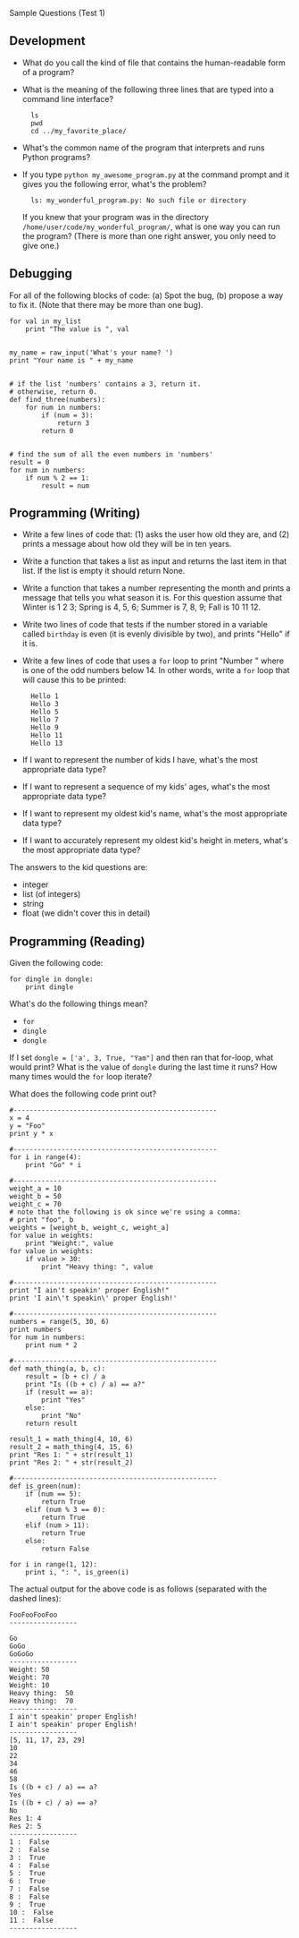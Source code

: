 Sample Questions (Test 1)

Development
---------

* What do you call the kind of file that contains the human-readable
form of a program?

* What is the meaning of the following three lines that are typed
into a command line interface?

    	ls
	    pwd
    	cd ../my_favorite_place/
	
* What's the common name of the program that interprets and runs
Python programs?

* If you type `python my_awesome_program.py` at the command prompt and it
  gives you the following error, what's the problem?

	    ls: my_wonderful_program.py: No such file or directory

  If you knew that your program was in the directory
  `/home/user/code/my_wonderful_program/`, what is one way you can run
  the program? (There is more than one right answer, you only need to
  give one.)

Debugging
--------

For all of the following blocks of code: (a) Spot the bug, (b) propose
  a way to fix it. (Note that there may be more than one bug).
  

	for val in my_list
		print "The value is ", val
	
	
	my_name = raw_input('What's your name? ')
	print "Your name is " + my_name
	
	
	# if the list 'numbers' contains a 3, return it.
	# otherwise, return 0.
	def find_three(numbers):
		for num in numbers:
			if (num = 3):
				return 3
			return 0
		
	
	# find the sum of all the even numbers in 'numbers'
	result = 0
	for num in numbers:
		if num % 2 == 1:
			result = num

Programming (Writing)
--------

* Write a few lines of code that: (1) asks the user how old they are,
  and (2) prints a message about how old they will be in ten years.
  
* Write a function that takes a list as input and returns the last
  item in that list. If the list is empty it should return None.

* Write a function that takes a number representing the month and
  prints a message that tells you what season it is. For this question
  assume that Winter is 1 2 3; Spring is 4, 5, 6; Summer is 7, 8, 9;
  Fall is 10 11 12.

* Write two lines of code that tests if the number stored in a
  variable called `birthday` is even (it is evenly divisible by two),
  and prints "Hello" if it is.
  
* Write a few lines of code that uses a `for` loop to print "Number
  <n>" where <n> is one of the odd numbers below 14. In other words,
  write a `for` loop that will cause this to be printed:
  
		Hello 1
		Hello 3
		Hello 5
		Hello 7
		Hello 9
		Hello 11
		Hello 13
	
* If I want to represent the number of kids I have, what's the most
  appropriate data type? 
  
* If I want to represent a sequence of my kids' ages, what's the most
  appropriate data type? 
  
* If I want to represent my oldest kid's name, what's the most
  appropriate data type? 
  
* If I want to accurately represent my oldest kid's height in meters,
  what's the most appropriate data type?
  
The answers to the kid questions are:

* integer
* list (of integers)
* string
* float (we didn't cover this in detail)

Programming (Reading)
---------

Given the following code:

	for dingle in dongle:
		print dingle

What's do the following things mean?

* `for`
* `dingle`
* `dongle`

If I set `dongle = ['a', 3, True, "Yam"]` and then ran that for-loop,
what would print? What is the value of `dongle` during the last time
it runs? How many times would the `for` loop iterate?

What does the following code print out?

    #---------------------------------------------------
    x = 4
	y = "Foo"
    print y * x

	#---------------------------------------------------
    for i in range(4):
		print "Go" * i

    #---------------------------------------------------
	weight_a = 10
    weight_b = 50
	weight_c = 70    
	# note that the following is ok since we're using a comma:
    # print "foo", b
	weights = [weight_b, weight_c, weight_a]
    for value in weights:
		print "Weight:", value
    for value in weights:
		if value > 30:
    		print "Heavy thing: ", value

	#---------------------------------------------------
    print "I ain't speakin' proper English!"
	print 'I ain\'t speakin\' proper English!'

    #---------------------------------------------------	
	numbers = range(5, 30, 6)
    print numbers
	for num in numbers:
    	print num * 2

	#---------------------------------------------------
    def math_thing(a, b, c):
		result = (b + c) / a
    	print "Is ((b + c) / a) == a?"
		if (result == a):
    		print "Yes"
		else:
    		print "No"
		return result

    result_1 = math_thing(4, 10, 6)
	result_2 = math_thing(4, 15, 6)
    print "Res 1: " + str(result_1)
	print "Res 2: " + str(result_2)

    #---------------------------------------------------
	def is_green(num):
    	if (num == 5):
			return True
    	elif (num % 3 == 0):
			return True
    	elif (num > 11):
			return True
    	else:
			return False

    for i in range(1, 12):
		print i, ": ", is_green(i)

The actual output for the above code is as follows (separated with the
dashed lines):

    FooFooFooFoo
	-----------------
	
	Go
    GoGo
	GoGoGo
	-----------------
    Weight: 50
	Weight: 70
    Weight: 10
	Heavy thing:  50
    Heavy thing:  70
	-----------------
	I ain't speakin' proper English!
    I ain't speakin' proper English!
	-----------------
	[5, 11, 17, 23, 29]
    10
	22
    34
	46
    58
	Is ((b + c) / a) == a?
    Yes
	Is ((b + c) / a) == a?
    No
	Res 1: 4
    Res 2: 5
	-----------------	
	1 :  False
    2 :  False
	3 :  True
    4 :  False
	5 :  True
    6 :  True
	7 :  False
    8 :  False
	9 :  True
    10 :  False
	11 :  False
	-----------------
